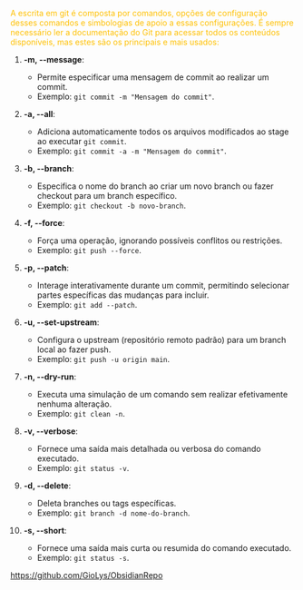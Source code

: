 <span style="color:#7030a0"><span style="color:#7030a0"><span style="color:#ffc000">A escrita em git é composta por comandos, opções de configuração desses comandos e simbologias de apoio a essas configurações. É sempre necessário ler a documentação do Git para acessar todos os conteúdos disponíveis, mas estes são os principais e mais usados:</span></span></span>

1. **-m, --message**:
    
    - Permite especificar uma mensagem de commit ao realizar um commit.
    - Exemplo: `git commit -m "Mensagem do commit"`.
    
2. **-a, --all**:
    
    - Adiciona automaticamente todos os arquivos modificados ao stage ao executar `git commit`.
    - Exemplo: `git commit -a -m "Mensagem do commit"`.
    
3. **-b, --branch**:
    
    - Especifica o nome do branch ao criar um novo branch ou fazer checkout para um branch específico.
    - Exemplo: `git checkout -b novo-branch`.
    
4. **-f, --force**:
    
    - Força uma operação, ignorando possíveis conflitos ou restrições.
    - Exemplo: `git push --force`.
    
5. **-p, --patch**:
    
    - Interage interativamente durante um commit, permitindo selecionar partes específicas das mudanças para incluir.
    - Exemplo: `git add --patch`.
    
6. **-u, --set-upstream**:
    
    - Configura o upstream (repositório remoto padrão) para um branch local ao fazer push.
    - Exemplo: `git push -u origin main`.
    
7. **-n, --dry-run**:
    
    - Executa uma simulação de um comando sem realizar efetivamente nenhuma alteração.
    - Exemplo: `git clean -n`.
    
8. **-v, --verbose**:
    
    - Fornece uma saída mais detalhada ou verbosa do comando executado.
    - Exemplo: `git status -v`.
    
9. **-d, --delete**:
    
    - Deleta branches ou tags específicas.
    - Exemplo: `git branch -d nome-do-branch`.
    
10. **-s, --short**:
    
    - Fornece uma saída mais curta ou resumida do comando executado.
    - Exemplo: `git status -s`.

https://github.com/GioLys/ObsidianRepo